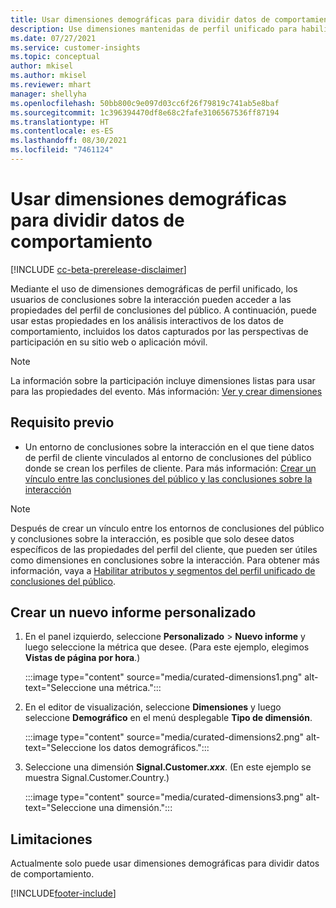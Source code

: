 ```yaml
---
title: Usar dimensiones demográficas para dividir datos de comportamiento (dimensiones mantenidas)
description: Use dimensiones mantenidas de perfil unificado para habilitar las propiedades de perfil de cliente de conclusiones del público.
ms.date: 07/27/2021
ms.service: customer-insights
ms.topic: conceptual
author: mkisel
ms.author: mkisel
ms.reviewer: mhart
manager: shellyha
ms.openlocfilehash: 50bb800c9e097d03cc6f26f79819c741ab5e8baf
ms.sourcegitcommit: 1c396394470df8e68c2fafe3106567536ff87194
ms.translationtype: HT
ms.contentlocale: es-ES
ms.lasthandoff: 08/30/2021
ms.locfileid: "7461124"
---
```

# <a name="use-demographic-dimensions-for-splitting-behavioral-data"></a>Usar dimensiones demográficas para dividir datos de comportamiento

[!INCLUDE [cc-beta-prerelease-disclaimer](includes/cc-beta-prerelease-disclaimer.md)]

Mediante el uso de dimensiones demográficas de perfil unificado, los usuarios de conclusiones sobre la interacción pueden acceder a las propiedades del perfil de conclusiones del público. A continuación, puede usar estas propiedades en los análisis interactivos de los datos de comportamiento, incluidos los datos capturados por las perspectivas de participación en su sitio web o aplicación móvil.

>[!NOTE]
> La información sobre la participación incluye dimensiones listas para usar para las propiedades del evento. Más información: [Ver y crear dimensiones](dimensions.md)

## <a name="prerequisite"></a>Requisito previo

- Un entorno de conclusiones sobre la interacción en el que tiene datos de perfil de cliente vinculados al entorno de conclusiones del público donde se crean los perfiles de cliente. Para más información: [Crear un vínculo entre las conclusiones del público y las conclusiones sobre la interacción](integrate-audience-insights-engagement-insights.md)

> [!NOTE]
> Después de crear un vínculo entre los entornos de conclusiones del público y conclusiones sobre la interacción, es posible que solo desee datos específicos de las propiedades del perfil del cliente, que pueden ser útiles como dimensiones en conclusiones sobre la interacción. Para obtener más información, vaya a [Habilitar atributos y segmentos del perfil unificado de conclusiones del público](integrate-audience-insights-engagement-insights.md#enable-audience-insights-unified-profiles-attributes-and-segments).<!--note from editor: Suggested. -->

## <a name="create-a-new-custom-report"></a>Crear un nuevo informe personalizado

1. En el panel izquierdo, seleccione **Personalizado** > **Nuevo informe** y luego seleccione la métrica que desee. (Para este ejemplo, elegimos **Vistas de página por hora**.)

    :::image type="content" source="media/curated-dimensions1.png" alt-text="Seleccione una métrica.":::

2. En el editor de visualización, seleccione **Dimensiones** y luego seleccione **Demográfico** en el menú desplegable **Tipo de dimensión**.

    :::image type="content" source="media/curated-dimensions2.png" alt-text="Seleccione los datos demográficos.":::

3. Seleccione una dimensión **Signal.Customer.*xxx***. (En este ejemplo se muestra Signal.Customer.Country.)

    :::image type="content" source="media/curated-dimensions3.png" alt-text="Seleccione una dimensión.":::
  
## <a name="limitations"></a>Limitaciones

Actualmente solo puede usar dimensiones demográficas para dividir datos de comportamiento.


[!INCLUDE[footer-include](../includes/footer-banner.md)]
